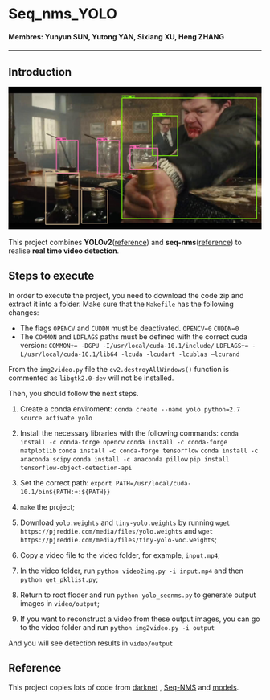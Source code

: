 # Seq_nms_YOLO

#### Membres: Yunyun SUN, Yutong YAN, Sixiang XU, Heng ZHANG

---

## Introduction

![](img/index.jpg) 

This project combines **YOLOv2**([reference](https://arxiv.org/abs/1506.02640)) and **seq-nms**([reference](https://arxiv.org/abs/1602.08465)) to realise **real time video detection**.



## Steps to execute
In order to execute the project, you need to download the code zip and extract it into a folder. Make sure that the `Makefile` has the following changes:
  - The flags `OPENCV` and `CUDDN` must be deactivated.
      `OPENCV=0`
      `CUDDN=0`
  - The `COMMON` and `LDFLAGS` paths must be defined with the correct cuda version:
      `COMMON+= -DGPU -I/usr/local/cuda-10.1/include/`
      `LDFLAGS+= -L/usr/local/cuda-10.1/lib64 -lcuda -lcudart -lcublas –lcurand`

From the `img2video.py` file the `cv2.destroyAllWindows()` function is commented as `libgtk2.0-dev` will not be installed.

Then, you should follow the next steps.

1. Create a conda enviroment:
  `conda create --name yolo python=2.7`
  `source activate yolo`
 
2. Install the necessary libraries with the following commands:
  `conda install -c conda-forge opencv`
  `conda install -c conda-forge matplotlib`
  `conda install -c conda-forge tensorflow`
  `conda install -c anaconda scipy`
  `conda install -c anaconda pillow`
  `pip install tensorflow-object-detection-api`
  
3. Set the correct path:
  `export PATH=/usr/local/cuda-10.1/bin${PATH:+:${PATH}}`
  
4. `make` the project;

5. Download `yolo.weights` and `tiny-yolo.weights` by running `wget https://pjreddie.com/media/files/yolo.weights` and `wget https://pjreddie.com/media/files/tiny-yolo-voc.weights`;

6. Copy a video file to the video folder, for example, `input.mp4`;

7. In the video folder, run `python video2img.py -i input.mp4` and then `python get_pkllist.py`;

8. Return to root floder and run `python yolo_seqnms.py` to generate output images in `video/output`;

9. If you want to reconstruct a video from these output images, you can go to the video folder and run `python img2video.py -i output`

And you will see detection results in `video/output`

## Reference

This project copies lots of code from [darknet](https://github.com/pjreddie/darknet) , [Seq-NMS](https://github.com/lrghust/Seq-NMS) and  [models](https://github.com/tensorflow/models).
